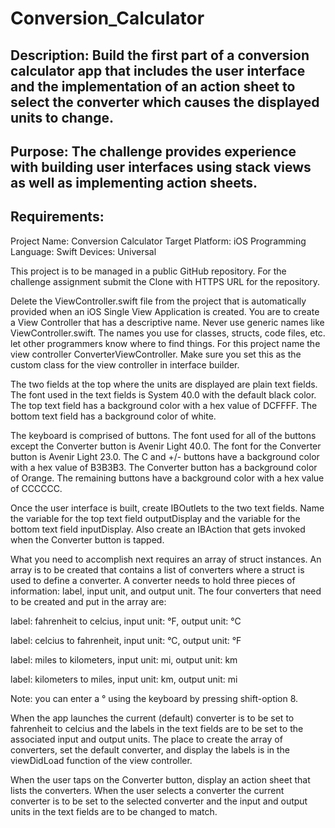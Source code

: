# Conversion_Calculator

## Description: Build the first part of a conversion calculator app that includes the user interface and the implementation of an action sheet to select the converter which causes the displayed units to change.

## Purpose: The challenge provides experience with building user interfaces using stack views as well as implementing action sheets.

## Requirements:

Project Name: Conversion Calculator
Target Platform: iOS
Programming Language: Swift
Devices: Universal

This project is to be managed in a public GitHub repository. For the challenge assignment submit the Clone with HTTPS URL for the repository.

Delete the ViewController.swift file from the project that is automatically provided when an iOS Single View Application is created. You are to create a View Controller that has a descriptive name. Never use generic names like ViewController.swift. The names you use for classes, structs, code files, etc. let other programmers know where to find things. For this project name the view controller ConverterViewController. Make sure you set this as the custom class for the view controller in interface builder.

The two fields at the top where the units are displayed are plain text fields. The font used in the text fields is System 40.0 with the default black color. The top text field has a background color with a hex value of DCFFFF. The bottom text field has a background color of white.

The keyboard is comprised of buttons. The font used for all of the buttons except the Converter button is Avenir Light 40.0. The font for the Converter button is Avenir Light 23.0. The C and +/- buttons have a background color with a hex value of B3B3B3. The Converter button has a background color of Orange. The remaining buttons have a background color with a hex value of CCCCCC.

Once the user interface is built, create IBOutlets to the two text fields. Name the variable for the top text field outputDisplay and the variable for the bottom text field inputDisplay. Also create an IBAction that gets invoked when the Converter button is tapped.

What you need to accomplish next requires an array of struct instances. An array is to be created that contains a list of converters where a struct is used to define a converter. A converter needs to hold three pieces of information: label, input unit, and output unit. The four converters that need to be created and put in the array are:

label: fahrenheit to celcius, input unit: °F, output unit: °C

label: celcius to fahrenheit, input unit: °C, output unit: °F

label: miles to kilometers, input unit: mi, output unit: km

label: kilometers to miles, input unit: km, output unit: mi

Note: you can enter a ° using the keyboard by pressing shift-option 8.

When the app launches the current (default) converter is to be set to fahrenheit to celcius and the labels in the text fields are to be set to the associated input and output units. The place to create the array of converters, set the default converter, and display the labels is in the viewDidLoad function of the view controller.

When the user taps on the Converter button, display an action sheet that lists the converters. When the user selects a converter the current converter is to be set to the selected converter and the input and output units in the text fields are to be changed to match.


